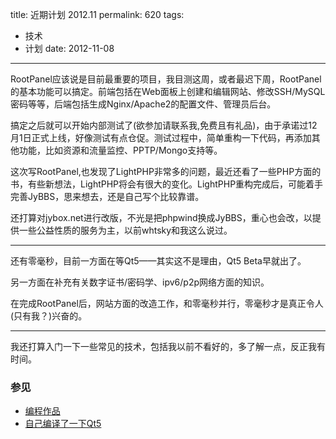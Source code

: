 title: 近期计划 2012.11
permalink: 620
tags:
  - 技术
  - 计划
date: 2012-11-08
---

RootPanel应该说是目前最重要的项目，我目测这周，或者最迟下周，RootPanel的基本功能可以搞定。前端包括在Web面板上创建和编辑网站、修改SSH/MySQL密码等等，后端包括生成Nginx/Apache2的配置文件、管理员后台。

搞定之后就可以开始内部测试了(欲参加请联系我,免费且有礼品)，由于承诺过12月1日正式上线，好像测试有点仓促。测试过程中，简单重构一下代码，再添加其他功能，比如资源和流量监控、PPTP/Mongo支持等。

这次写RootPanel,也发现了LightPHP非常多的问题，最近还看了一些PHP方面的书，有些新想法，LightPHP将会有很大的变化。LightPHP重构完成后，可能着手完善JyBBS，思来想去，还是自己写个比较靠谱。

还打算对jybox.net进行改版，不光是把phpwind换成JyBBS，重心也会改，以提供一些公益性质的服务为主，以前whtsky和我这么说过。

* * *

还有零毫秒，目前一方面在等Qt5——其实这不是理由，Qt5 Beta早就出了。

另一方面在补充有关数字证书/密码学、ipv6/p2p网络方面的知识。

在完成RootPanel后，网站方面的改造工作，和零毫秒并行，零毫秒才是真正令人(只有我？)兴奋的。

* * *

我还打算入门一下一些常见的技术，包括我以前不看好的，多了解一点，反正我有时间。

### 参见

*   [编程作品](http://jyprince.me/works)
*   [自己编译了一下Qt5](http://jyprince.me/program/609)
